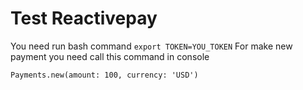 # Test Reactivepay

You need run bash command `export TOKEN=YOU_TOKEN`
For make new payment you need call this command in console

```Payments.new(amount: 100, currency: 'USD')```